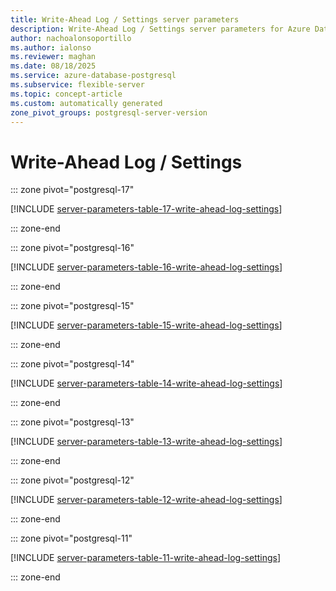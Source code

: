 ```yaml
---
title: Write-Ahead Log / Settings server parameters
description: Write-Ahead Log / Settings server parameters for Azure Database for PostgreSQL flexible server.
author: nachoalonsoportillo
ms.author: ialonso
ms.reviewer: maghan
ms.date: 08/18/2025
ms.service: azure-database-postgresql
ms.subservice: flexible-server
ms.topic: concept-article
ms.custom: automatically generated
zone_pivot_groups: postgresql-server-version
---
```

# Write-Ahead Log / Settings


::: zone pivot="postgresql-17"

[!INCLUDE [server-parameters-table-17-write-ahead-log-settings](./includes/server-parameters-table-17-write-ahead-log-settings.md)]

::: zone-end


::: zone pivot="postgresql-16"

[!INCLUDE [server-parameters-table-16-write-ahead-log-settings](./includes/server-parameters-table-16-write-ahead-log-settings.md)]

::: zone-end


::: zone pivot="postgresql-15"

[!INCLUDE [server-parameters-table-15-write-ahead-log-settings](./includes/server-parameters-table-15-write-ahead-log-settings.md)]

::: zone-end


::: zone pivot="postgresql-14"

[!INCLUDE [server-parameters-table-14-write-ahead-log-settings](./includes/server-parameters-table-14-write-ahead-log-settings.md)]

::: zone-end


::: zone pivot="postgresql-13"

[!INCLUDE [server-parameters-table-13-write-ahead-log-settings](./includes/server-parameters-table-13-write-ahead-log-settings.md)]

::: zone-end


::: zone pivot="postgresql-12"

[!INCLUDE [server-parameters-table-12-write-ahead-log-settings](./includes/server-parameters-table-12-write-ahead-log-settings.md)]

::: zone-end


::: zone pivot="postgresql-11"

[!INCLUDE [server-parameters-table-11-write-ahead-log-settings](./includes/server-parameters-table-11-write-ahead-log-settings.md)]

::: zone-end


